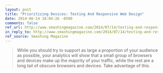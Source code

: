 ```yaml
---
layout: post
title: "Prioritizing Devices: Testing And Responsive Web Design"
date: 2014-06-14 18:04:26 -0500
comments: false
ref_url: http://www.smashingmagazine.com/2014/07/14/testing-and-responsive-web-design/
in_reply_to: http://www.smashingmagazine.com/2014/07/14/testing-and-responsive-web-design/
ref_source: Smashing Magazine
---
```


> While you should try to support as large a proportion of your audience as possible, your analytics will show that a small group of browsers and devices make up the majority of your traffic, while the rest are a long tail of obscure browsers and devices. Take advantage of this.